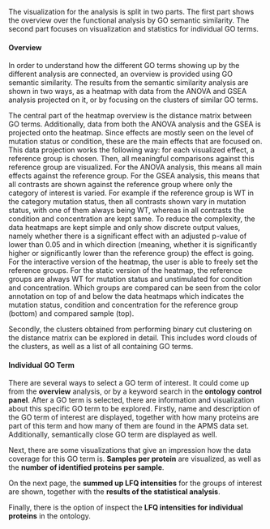 The visualization for the analysis is split in two parts. The first part shows the overview over the functional analysis by GO semantic similarity. The second part focuses on visualization and statistics for individual GO terms.

#### Overview

In order to understand how the different GO terms showing up by the different analysis are connected, an overview is provided using GO semantic similarity. The results from the semantic similarity analysis are shown in two ways, as a heatmap with data from the ANOVA and GSEA analysis projected on it, or by focusing on the clusters of similar GO terms. 

The central part of the heatmap overview is the distance matrix between GO terms.
Additionally, data from both the ANOVA analysis and the GSEA is projected onto the heatmap. Since effects are mostly seen on the level of mutation status or condition, these are the main effects that are focused on. 
This data projection works the following way: for each visualized effect, a reference group is chosen. Then, all meaningful comparisons against this reference group are visualized. For the ANOVA analysis, this means all main effects against the reference group. For the GSEA analysis, this means that all contrasts are shown against the reference group where only the category of interest is varied. For example if the reference group is WT in the category mutation status, then all contrasts shown vary in mutation status, with one of them always being WT, whereas in all contrasts the condition and concentration are kept same. 
To reduce the complexity, the data heatmaps are kept simple and only show discrete output values, namely whether there is a significant effect with an adjusted p-value of lower than 0.05 and in which direction (meaning, whether it is significantly higher or significantly lower than the reference group) the effect is going. 
For the interactive version of the heatmap, the user is able to freely set the reference groups. For the static version of the heatmap, the reference groups are always WT for mutation status and unstimulated for condition and concentration. 
Which groups are compared can be seen from the color annotation on top of and below the data heatmaps which indicates the mutation status, condition and concentration for the reference group (bottom) and compared sample (top).

Secondly, the clusters obtained from performing binary cut clustering on the distance matrix can be explored in detail. This includes word clouds of the clusters, as well as a list of all containing GO terms. 

#### Individual GO Term

There are several ways to select a GO term of interest. It could come up from the **overview** analysis, or by a keyword search in the **ontology control panel**.
After a GO term is selected, there are information and visualization about this specific GO term to be explored. Firstly, name and description of the GO term of interest are displayed, together with how many proteins are part of this term and how many of them are found in the APMS data set. Additionally, semantically close GO term are displayed as well. 

Next, there are some visualizations that give an impression how the data coverage for this GO term is. **Samples per protein** are visualized, as well as the **number of identified proteins per sample**. 

On the next page, the **summed up LFQ intensities** for the groups of interest are shown, together with the **results of the statistical analysis**. 

Finally, there is the option of inspect the **LFQ intensities for individual proteins** in the ontology.
